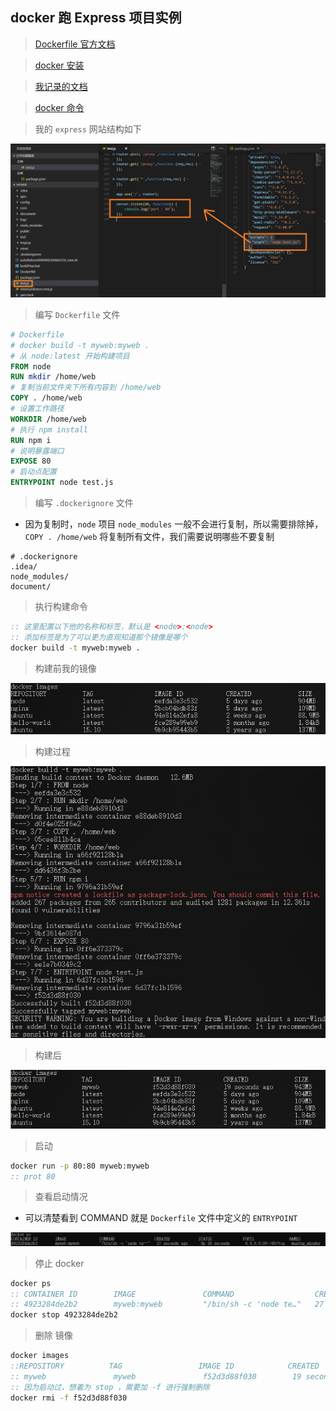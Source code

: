 ## docker 跑 Express 项目实例

> [Dockerfile 官方文档](https://docs.docker.com/engine/reference/builder/)

> [docker 安装](https://github.com/IBAS0742/kaoyan/blob/master/%E5%85%BC%E9%A1%BE%E5%86%85%E5%AE%B9/docker%E5%AD%A6%E4%B9%A0/install.md)

> [我记录的文档](https://github.com/IBAS0742/kaoyan/blob/master/%E5%85%BC%E9%A1%BE%E5%86%85%E5%AE%B9/docker%E5%AD%A6%E4%B9%A0/dockerFile.md)

> [docker 命令](https://github.com/IBAS0742/kaoyan/blob/master/%E5%85%BC%E9%A1%BE%E5%86%85%E5%AE%B9/docker%E5%AD%A6%E4%B9%A0/docker%E5%91%BD%E4%BB%A4.md)

> 我的 ```express``` 网站结构如下

![](./pic/demo_1.jpg)

> 编写 ```Dockerfile``` 文件

```Dockerfile
# Dockerfile
# docker build -t myweb:myweb .
# 从 node:latest 开始构建项目
FROM node
RUN mkdir /home/web
# 复制当前文件夹下所有内容到 /home/web
COPY . /home/web
# 设置工作路径
WORKDIR /home/web
# 执行 npm install
RUN npm i
# 说明暴露端口
EXPOSE 80
# 启动点配置
ENTRYPOINT node test.js
```

> 编写 ```.dockerignore``` 文件

- 因为复制时，```node``` 项目 ```node_modules``` 一般不会进行复制，所以需要排除掉， ```COPY . /home/web``` 将复制所有文件，我们需要说明哪些不要复制

```.dockerignore
# .dockerignore
.idea/
node_modules/
document/
```

> 执行构建命令

```cmd
:: 这里配置以下他的名称和标签，默认是 <node>:<node>
:: 添加标签是为了可以更为直观知道那个镜像是哪个
docker build -t myweb:myweb .
```

> 构建前我的镜像

![](./pic/demo_2.jpg)

> 构建过程

![](./pic/demo_3.jpg)


> 构建后

![](./pic/demo_4.png)


> 启动

```cmd
docker run -p 80:80 myweb:myweb
:: prot 80
```

> 查看启动情况

- 可以清楚看到 COMMAND 就是 ```Dockerfile``` 文件中定义的 ```ENTRYPOINT```

![](./pic/docker_5.png)

> 停止 docker

```cmd
docker ps
:: CONTAINER ID        IMAGE               COMMAND                  CREATED             STATUS              PORTS                NAMES
:: 4923284de2b2        myweb:myweb         "/bin/sh -c 'node te…"   27 seconds ago      Up 26 seconds       0.0.0.0:80->80/tcp   musing_minsky
docker stop 4923284de2b2
```

> 删除 镜像

```cmd
docker images
::REPOSITORY          TAG                 IMAGE ID            CREATED             SIZE
:: myweb               myweb               f52d3d88f030        19 seconds ago      943MB
:: 因为启动过，想着为 stop ，需要加 -f 进行强制删除
docker rmi -f f52d3d88f030
```